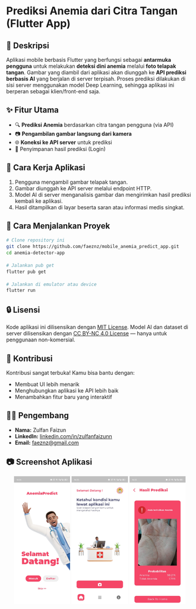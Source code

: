 # Prediksi Anemia dari Citra Tangan (Flutter App)

## 📱 Deskripsi

Aplikasi mobile berbasis Flutter yang berfungsi sebagai **antarmuka pengguna** untuk melakukan **deteksi dini anemia** melalui **foto telapak tangan**. Gambar yang diambil dari aplikasi akan diunggah ke **API prediksi berbasis AI** yang berjalan di server terpisah. Proses prediksi dilakukan di sisi server menggunakan model Deep Learning, sehingga aplikasi ini berperan sebagai klien/front-end saja.

## ✨ Fitur Utama

* 🔍 **Prediksi Anemia** berdasarkan citra tangan pengguna (via API)
* 📷 **Pengambilan gambar langsung dari kamera**
* 🌐 **Koneksi ke API server** untuk prediksi
* 📀 Penyimpanan hasil prediksi (Login)

## 📸 Cara Kerja Aplikasi

1. Pengguna mengambil gambar telapak tangan.
2. Gambar diunggah ke API server melalui endpoint HTTP.
3. Model AI di server menganalisis gambar dan mengirimkan hasil prediksi kembali ke aplikasi.
4. Hasil ditampilkan di layar beserta saran atau informasi medis singkat.

## 🚀 Cara Menjalankan Proyek

```bash
# Clone repository ini
git clone https://github.com/faeznz/mobile_anemia_predict_app.git
cd anemia-detector-app

# Jalankan pub get
flutter pub get

# Jalankan di emulator atau device
flutter run
```

## 🔒 Lisensi

Kode aplikasi ini dilisensikan dengan [MIT License](LICENSE).
Model AI dan dataset di server dilisensikan dengan [CC BY-NC 4.0 License](LICENSE-DATA) — hanya untuk penggunaan non-komersial.

## 🙌 Kontribusi

Kontribusi sangat terbuka! Kamu bisa bantu dengan:

* Membuat UI lebih menarik
* Menghubungkan aplikasi ke API lebih baik
* Menambahkan fitur baru yang interaktif

## 👨‍💻 Pengembang

* **Nama:** Zulfan Faizun
* **LinkedIn:** [linkedin.com/in/zulfanfaizunn](https://linkedin.com/in/zulfanfaizunn)
* **Email:** [faeznz@gmail.com](mailto:faeznz@gmail.com)

## 📷 Screenshot Aplikasi

<p align="center">
  <img src="assets/screenshots/1.jpeg" alt="homepage" width="30%">
  <img src="assets/screenshots/2.jpeg" alt="homepage" width="30%">
  <img src="assets/screenshots/3.jpeg" alt="homepage" width="30%">
</p>
